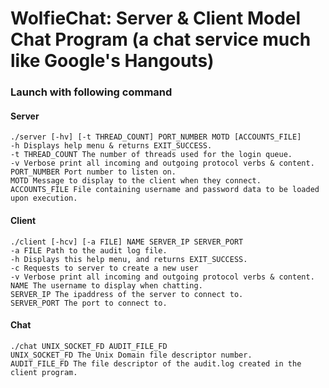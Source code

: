 # WolfieChat: Server & Client Model Chat Program (a chat service much like Google's Hangouts)
### Launch with following command
#### Server
```
./server [-hv] [-t THREAD_COUNT] PORT_NUMBER MOTD [ACCOUNTS_FILE]
-h Displays help menu & returns EXIT_SUCCESS.
-t THREAD_COUNT The number of threads used for the login queue.
-v Verbose print all incoming and outgoing protocol verbs & content.
PORT_NUMBER Port number to listen on.
MOTD Message to display to the client when they connect.
ACCOUNTS_FILE File containing username and password data to be loaded upon execution.
```
#### Client
```
./client [-hcv] [-a FILE] NAME SERVER_IP SERVER_PORT
-a FILE Path to the audit log file.
-h Displays this help menu, and returns EXIT_SUCCESS.
-c Requests to server to create a new user
-v Verbose print all incoming and outgoing protocol verbs & content.
NAME The username to display when chatting.
SERVER_IP The ipaddress of the server to connect to.
SERVER_PORT The port to connect to.
```
#### Chat
```
./chat UNIX_SOCKET_FD AUDIT_FILE_FD
UNIX_SOCKET_FD The Unix Domain file descriptor number.
AUDIT_FILE_FD The file descriptor of the audit.log created in the client program.
```
